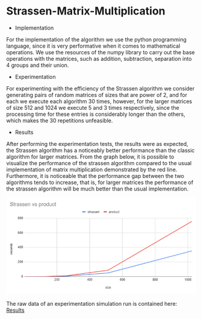 # Strassen-Matrix-Multiplication

- Implementation

For the implementation of the algorithm we use the python programming language, since it is very performative when it comes to mathematical operations.
We use the resources of the numpy library to carry out the base operations with the matrices, such as addition, subtraction, separation into 4 groups and their union.

- Experimentation

For experimenting with the efficiency of the Strassen algorithm we consider generating pairs of random matrices of sizes that are power of 2, and for each we execute each algorithm 30 times, however, for the larger matrices of size 512 and 1024 we execute 5 and 3 times respectively, since the processing time for these entries is considerably longer than the others, which makes the 30 repetitions unfeasible.

- Results

After performing the experimentation tests, the results were as expected, the Strassen algorithm has a noticeably better performance than the classic algorithm for larger matrices.
From the graph below, it is possible to visualize the performance of the strassen algorithm compared to the usual implementation of matrix multiplication demonstrated by the red line. Furthermore, it is noticeable that the performance gap between the two algorithms tends to increase, that is, for larger matrices the performance of the strassen algorithm will be much better than the usual implementation.

![alt text](https://github.com/yandiaszup/Strassen-Matrix-Multiplication/blob/main/StrassenBenchmark.png)

The raw data of an experimentation simulation run is contained here: [Results](https://github.com/yandiaszup/Strassen-Matrix-Multiplication/blob/main/Results.txt)
